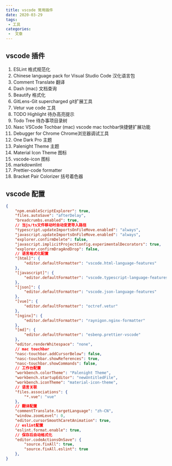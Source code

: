 ```yaml
---
title: vscode 常用插件
date: 2020-03-29
tags:
 - 工具
categories:
 -  文章
---
```


## vscode 插件

1. ESLint 格式规范化
2. Chinese language pack for Visual Studio Code 汉化语言包
3. Comment Translate 翻译
4. Dash (mac) 文档查询
5. Beautify 格式化
6. GitLens-Git supercharged git扩展工具
7. Vetur vue code 工具
8. TODO Highlight 待办高亮提示
9. Todo Tree 待办事项目录树
10. Nasc VSCode Tochbar (mac) vscode mac tochbar快捷健扩展功能
11. Debugger for Chrome Chrome浏览器调试工具
12. One Dark Pro 主题
13. Palenight Theme 主题
14. Material Icon Theme 图标
15. vscode-icon 图标
16. markdownlint
17. Prettier-code formatter
17. Bracket Pair Colorizer 括号着色器

## vscode 配置

```json
{
    "npm.enableScriptExplorer": true,
    "files.autoSave": "afterDelay",
    "breadcrumbs.enabled": true,
    // 当js/ts文件移动时自动变更导入路径
    "typescript.updateImportsOnFileMove.enabled": "always",
    "javascript.updateImportsOnFileMove.enabled": "always",
    "explorer.confirmDelete": false,
    "javascript.implicitProjectConfig.experimentalDecorators": true,
    "explorer.confirmDragAndDrop": false,
    // 语言格式化配置
    "[html]": {
        "editor.defaultFormatter": "vscode.html-language-features"
    },
    "[javascript]": {
        "editor.defaultFormatter": "vscode.typescript-language-features"
    },
    "[json]": {
        "editor.defaultFormatter": "vscode.json-language-features"
    },
    "[vue]": {
        "editor.defaultFormatter": "octref.vetur"
    },
    "[nginx]": {
        "editor.defaultFormatter": "raynigon.nginx-formatter"
    },
    "[md]": {
        "editor.defaultFormatter": "esbenp.prettier-vscode"
    },
    "editor.renderWhitespace": "none",
    // mac touchbar
    "nasc-touchbar.addCursorBelow": false,
    "nasc-touchbar.showReferences": true,
    "nasc-touchbar.showCommands": false,
    // 工作台配置
    "workbench.colorTheme": "Palenight Theme",
    "workbench.startupEditor": "newUntitledFile",
    "workbench.iconTheme": "material-icon-theme",
    // 语言关联
    "files.associations": {
        "*.vue": "vue"
    },
    // 翻译配置
    "commentTranslate.targetLanguage": "zh-CN",
    "window.zoomLevel": 0,
    "editor.cursorSmoothCaretAnimation": true,
    // eslint配置
    "eslint.format.enable": true,
    // 保存后自动格式化
    "editor.codeActionsOnSave": {
        "source.fixAll": true,
        "source.fixAll.eslint": true
    },
}
```
